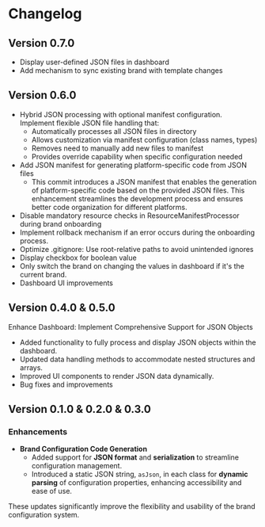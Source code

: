 # Changelog

## Version 0.7.0
  - Display user-defined JSON files in dashboard
  - Add mechanism to sync existing brand with template changes

## Version 0.6.0

- Hybrid JSON processing with optional manifest configuration. Implement flexible JSON file handling that:
  - Automatically processes all JSON files in directory
  - Allows customization via manifest configuration (class names, types)
  - Removes need to manually add new files to manifest
  - Provides override capability when specific configuration needed
- Add JSON manifest for generating platform-specific code from JSON files
    - This commit introduces a JSON manifest that enables the generation of platform-specific code based on the provided JSON files. This
      enhancement streamlines the development process and ensures better code organization for different platforms.
- Disable mandatory resource checks in ResourceManifestProcessor during brand onboarding
- Implement rollback mechanism if an error occurs during the onboarding process.
- Optimize .gitignore: Use root-relative paths to avoid unintended ignores
- Display checkbox for boolean value
- Only switch the brand on changing the values in dashboard if it's the current brand.
- Dashboard UI improvements

## Version 0.4.0 & 0.5.0

Enhance Dashboard: Implement Comprehensive Support for JSON Objects

- Added functionality to fully process and display JSON objects within the dashboard.
- Updated data handling methods to accommodate nested structures and arrays.
- Improved UI components to render JSON data dynamically.
- Bug fixes and improvements

## Version 0.1.0 & 0.2.0 & 0.3.0

### Enhancements

- **Brand Configuration Code Generation**
  - Added support for **JSON format** and **serialization** to streamline configuration management.
  - Introduced a static JSON string, `asJson`, in each class for **dynamic parsing** of configuration properties,
    enhancing accessibility and ease of use.

These updates significantly improve the flexibility and usability of the brand configuration system.